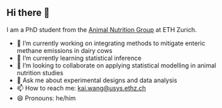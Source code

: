 ## Hi there 👋

I am a PhD student from the [Animal Nutrition Group](https://an.ias.ethz.ch/en) at ETH Zurich.

- 🔭 I’m currently working on integrating methods to mitigate enteric methane emissions in dairy cows
- 🌱 I’m currently learning statistical inference
- 👯 I’m looking to collaborate on applying statistical modelling in animal nutrition studies
- 💬 Ask me about experimental designs and data analysis
- 📫 How to reach me: kai.wang@usys.ethz.ch
- 😄 Pronouns: he/him

<!--
**WangKai7kkw/WangKai7kkw** is a ✨ _special_ ✨ repository because its `README.md` (this file) appears on your GitHub profile.

Here are some ideas to get you started:

- 🔭 I’m currently working on 
- 🌱 I’m currently learning Statistical Inference
- 👯 I’m looking to collaborate on applying 
- 🤔 I’m looking for help with ...
- 💬 Ask me about ...
- 📫 How to reach me: ...
- 😄 Pronouns: ...
- ⚡ Fun fact: ...
-->
